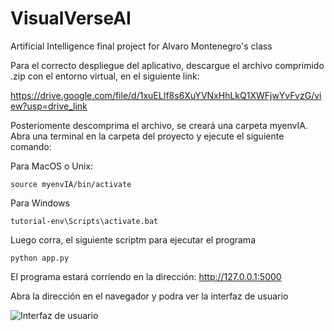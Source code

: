 # VisualVerseAI
Artificial Intelligence final project for Alvaro Montenegro's class

Para el correcto despliegue del aplicativo, descargue el archivo comprimido .zip con el entorno virtual, en el siguiente link:

https://drive.google.com/file/d/1xuELIf8s6XuYVNxHhLkQ1XWFjwYvFvzG/view?usp=drive_link

Posteriomente descomprima el archivo, se creará una carpeta myenvIA. Abra una terminal en la carpeta del proyecto y ejecute el siguiente comando:

Para MacOS o Unix:

`source myenvIA/bin/activate`

Para Windows

`tutorial-env\Scripts\activate.bat`

Luego corra, el siguiente scriptm para ejecutar el programa

`python app.py`

El programa estará corriendo en la dirección: http://127.0.0.1:5000

Abra la dirección en el navegador y podra ver la interfaz de usuario

![Interfaz de usuario]([https://raw.githubusercontent.com/guzmandb/VisualVerseAI/blob/243313c529cbf0cf14cd9fe95e8695e0694d08bf/VisualVerseAI.png])

